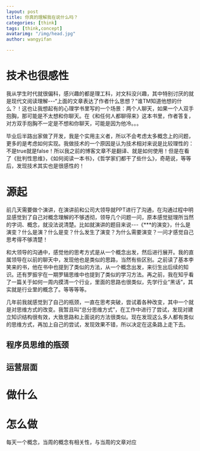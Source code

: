 ```yaml
---
layout: post
title: 你真的理解我在说什么吗？
categories: [think]
tags: [think,concept]
avatarimg: "/img/head.jpg"
author: wangyifan

---
```


# 技术也很感性

我从学生时代就很偏科，感兴趣的都是理工科，对文科没兴趣，其中特别讨厌的就是现代文阅读理解---“上面的文章表达了作者什么思想？”谁TM知道他想的什么？！这也让我想起有的心理学书里写的一个场景：两个人聊天，如果一个人双手抱胸，那可能是不太想和你聊天。在《和任何人都聊得来》这本书里，作者答复，对方双手抱胸不一定是不想和你聊天，可能是因为他冷。。。

毕业后半路出家做了开发，我是个实用主义者，所以不会考虑太多概念上的问题，更多的是考虑如何实现。我做技术的一个原因是认为技术相对来说是比较理性的：不是true就是false！所以我之前的博客文章不是翻译、就是如何使用！但是在看了《批判性思维》，《如何阅读一本书》，《哲学家们都干了些什么》，奇葩说，等等后，发现技术其实也是很感性的！

# 源起

前几天需要做个演讲，在演讲前和公司大领导就PPT进行了沟通，在沟通过程中明显感觉到了自己对概念理解的不够透彻，领导几个问题一问，原本感觉挺理所当然的字词、概念，就没法说清楚。比如就演讲的题目来说---《***的演变》，什么是演变？什么是演？什么是变？什么发生了演变？为什么需要演变？一问才感觉自己思考得不够清楚！

和大领导的沟通中，感觉他的思考方式是从一个概念出发，然后进行展开。我的直属领导在以前的聊天中，发现他也是类似的思路，当然有些区别。之前读了基本李笑来的书，他在书中也提到了类似的方法，从一个概念出发，来衍生出后续的知识。还有罗振宇在一期罗辑思维中也提到了类似的学习方法。再之前，我在知乎看了一篇关于如何一周内摸清一个行业，里面的思路也很类似，先学行业“黑话”，其实就是行业里的概念了。等等等等。

几年前我就感觉到了自己的瓶颈，一直在思考突破，尝试着各种改变，其中一个就是对思维方式的改变。我暂且叫“总分思维方式”，在工作中进行了尝试，发现对建立知识结构很有效，大致思路和上面说的方法很类似。现在发现这么多人都有类似的思维方式，再加上自己的尝试，发现效果不错，所以决定在这条路上走下去。

## 程序员思维的瓶颈

## 运营层面

# 做什么

# 怎么做

每天一个概念，当周的概念有相关性，与当周的文章对应
